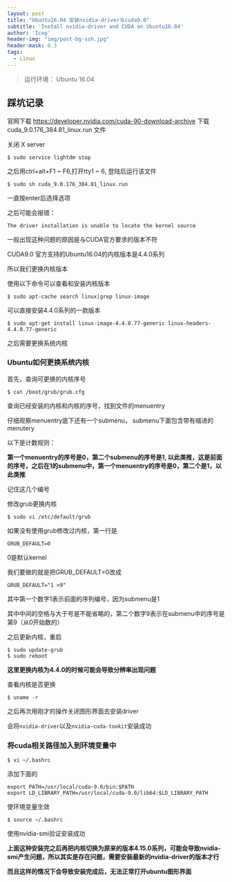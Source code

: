 ```yaml
---
layout: post
title: "Ubuntu16.04 安装nvidia-driver与cuda9.0"
subtitle: 'Install nvidia-driver and CUDA on Ubuntu16.04'
author: 'Icep'
header-img: "img/post-bg-ssh.jpg"
header-mask: 0.3
tags:
  - Linux
---
```


> 运行环境： Ubuntu 16.04

## 踩坑记录

官网下载 https://developer.nvidia.com/cuda-90-download-archive 下载 cuda_9.0.176_384.81_linux.run 文件

关闭 X server
```shell
$ sudo service lightdm stop
```
之后用ctrl+alt+F1 ~ F6,打开tty1 ~ 6, 登陆后运行该文件
```shell
$ sudo sh cuda_9.0.176_384.81_linux.run
```
一直按enter后选择选项

之后可能会报错：
```
The driver installation is unable to locate the kernel source
```

一般出现这种问题的原因是与CUDA官方要求的版本不符

CUDA9.0 官方支持的Ubuntu16.04的内核版本是4.4.0系列

所以我们更换内核版本

使用以下命令可以查看和安装内核版本
```shell
$ sudo apt-cache search linux|grep linux-image
```

可以直接安装4.4.0系列的一款版本
```shell
$ sudo apt-get install linux-image-4.4.0.77-generic linux-headers-4.4.0.77-generic
```

之后需要更换系统内核

### Ubuntu如何更换系统内核
首先，查询可更换的内核序号
```shell
$ cat /boot/grub/grub.cfg
```
查询已经安装的内核和内核的序号，找到文件的menuentry

仔细观察menuentry底下还有一个submenu， submenu下面包含带有缩进的menutery

以下是计数规则：

**第一个menuentry的序号是0，第二个submenu的序号是1, 以此类推，这是前面的序号，之后在1的submenu中，第一个menuentry的序号是0，第二个是1，以此类推**

记住这几个编号

修改grub更换内核
```shell
$ sudo vi /etc/default/grub
```

如果没有使用grub修改过内核，第一行是
```
GRUB_DEFAULT=0
```

0是默认kernel

我们要做的就是把GRUB_DEFAULT=0改成

```
GRUB_DEFAULT="1 >9"
```
其中第一个数字1表示前面的序列编号，因为submenu是1

其中中间的空格与大于号是不能省略的，第二个数字9表示在submenu中的序号是第9（从0开始数的）

之后更新内核，重启
```shell
$ sudo update-grub
$ sudo reboot
```

**这里更换内核为4.4.0的时候可能会导致分辨率出现问题**

查看内核是否更换
```shell
$ uname -r
```

之后再次用刚才的操作关闭图形界面去安装driver

会将`nvidia-driver`以及`nvidia-cuda-tookit`安装成功

### 将cuda相关路径加入到环境变量中

```shell
$ vi ~/.bashrc
```

添加下面的
```
export PATH=/usr/local/cuda-9.0/bin:$PATH
export LD_LIBRARY_PATH=/usr/local/cuda-9.0/lib64:$LD_LIBRARY_PATH
```

使环境变量生效
```
$ source ~/.bashrc
```

使用nvidia-smi验证安装成功

**上面这种安装完之后再把内核切换为原来的版本4.15.0系列，可能会导致nvidia-smi产生问题，所以其实是存在问题，需要安装最新的nvidia-driver的版本才行**

**而且这样的情况下会导致安装完成后，无法正常打开ubuntu图形界面**

